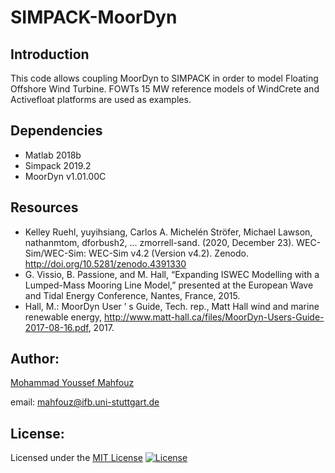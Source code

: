 # SIMPACK-MoorDyn
## Introduction
This code allows coupling MoorDyn to SIMPACK in order to model Floating Offshore Wind Turbine. FOWTs 15 MW reference models of WindCrete and Activefloat platforms are used as examples.


## Dependencies
- Matlab 2018b
- Simpack 2019.2
- MoorDyn v1.01.00C

## Resources
- Kelley Ruehl, yuyihsiang, Carlos A. Michelén Ströfer, Michael Lawson, nathanmtom, dforbush2, … zmorrell-sand. (2020, December 23). WEC-Sim/WEC-Sim: WEC-Sim v4.2 (Version v4.2). Zenodo. http://doi.org/10.5281/zenodo.4391330
- G. Vissio, B. Passione, and M. Hall, “Expanding ISWEC Modelling with a Lumped-Mass Mooring Line Model,” presented at the European Wave and Tidal Energy Conference, Nantes, France, 2015.
- Hall,   M.:   MoorDyn   User   ’   s   Guide,   Tech.   rep.,   Matt   Hall   wind   and   marine   renewable   energy,   http://www.matt-hall.ca/files/MoorDyn-Users-Guide-2017-08-16.pdf, 2017.

## Author:
[Mohammad Youssef Mahfouz](https://www.ifb.uni-stuttgart.de/en/institute/team/Mahfouz/)
 
email: mahfouz@ifb.uni-stuttgart.de

## License:
Licensed under the [MIT License](LICENSE)
[![License](https://img.shields.io/badge/License-BSD%203--Clause-blue.svg)](LICENSE)
